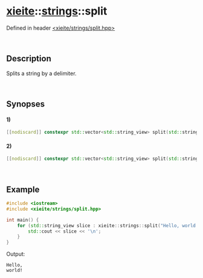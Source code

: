 # [xieite](../../xieite.md)\:\:[strings](../../strings.md)\:\:split
Defined in header [<xieite/strings/split.hpp>](../../../include/xieite/strings/split.hpp)

&nbsp;

## Description
Splits a string by a delimiter.

&nbsp;

## Synopses
#### 1)
```cpp
[[nodiscard]] constexpr std::vector<std::string_view> split(std::string_view string, std::string_view delimiter) noexcept;
```
#### 2)
```cpp
[[nodiscard]] constexpr std::vector<std::string_view> split(std::string_view string, char delimiter) noexcept;
```

&nbsp;

## Example
```cpp
#include <iostream>
#include <xieite/strings/split.hpp>

int main() {
    for (std::string_view slice : xieite::strings::split("Hello, world!", ' ')) {
        std::cout << slice << '\n';
    }
}
```
Output:
```
Hello,
world!
```
